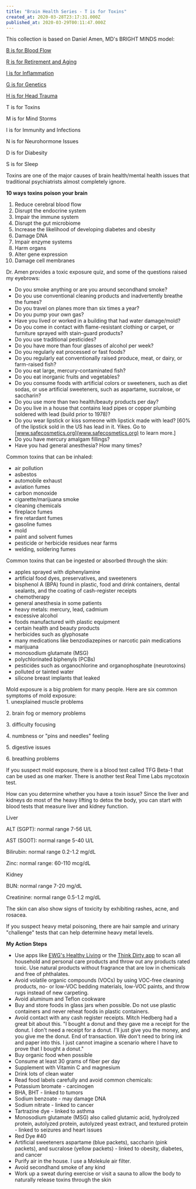 ```yaml
---
title: "Brain Health Series - T is for Toxins"
created_at: 2020-03-28T23:17:31.000Z
published_at: 2020-03-29T00:11:47.000Z
---
```

This collection is based on Daniel Amen, MD's BRIGHT MINDS model:

[B is for Blood Flow](https://cowriters.app/words/brain-health-series-b-is-for-bloodflow-378635e65aaed056a7)

[R is for Retirement and Aging](https://cowriters.app/words/brain-health-series-r-is-for-retirement-and-aging-380415e6c2d4b04106)

[I is for Inflammation](https://cowriters.app/words/brain-health-series-i-is-for-inflammation-382365e72b5143c361)

[G is for Genetics](https://cowriters.app/words/brain-health-series-g-is-for-genetics-383015e75454961bf0https://cowriters.app/words/brain-health-series-g-is-for-genetics-383015e75454961bf0)

[H is for Head Trauma](https://cowriters.app/words/brain-health-series-h-is-for-head-trauma-383305e768a5d709f1)

T is for Toxins

M is for Mind Storms

I is for Immunity and Infections

N is for Neurohormone Issues

D is for Diabesity

S is for Sleep

Toxins are one of the major causes of brain health/mental health issues that traditional psychiatrists almost completely ignore.

**10 ways toxins poison your brain**

1.  Reduce cerebral blood flow
2.  Disrupt the endocrine system
3.  Impair the immune system
4.  Disrupt the gut microbiome
5.  Increase the likelihood of developing diabetes and obesity
6.  Damage DNA
7.  Impair enzyme systems
8.  Harm organs
9.  Alter gene expression
10.  Damage cell membranes

Dr. Amen provides a toxic exposure quiz, and some of the questions raised my eyebrows:

*   Do you smoke anything or are you around secondhand smoke?
*   Do you use conventional cleaning products and inadvertently breathe the fumes?
*   Do you travel on planes more than six times a year?
*   Do you pump your own gas?
*   Have you lived or worked in a building that had water damage/mold?
*   Do you come in contact with flame-resistant clothing or carpet, or furniture sprayed with stain-guard products?
*   Do you use traditional pesticides?
*   Do you have more than four glasses of alcohol per week?
*   Do you regularly eat processed or fast foods?
*   Do you regularly eat conventionally raised produce, meat, or dairy, or farm-raised fish?
*   Do you eat large, mercury-contaminated fish?
*   Do you eat inorganic fruits and vegetables?
*   Do you consume foods with artificial colors or sweeteners, such as diet sodas, or use artificial sweeteners, such as aspartame, sucralose, or saccharin?
*   Do you use more than two health/beauty products per day?
*   Do you live in a house that contains lead pipes or copper plumbing soldered with lead (build prior to 1978)?
*   Do you wear lipstick or kiss someone with lipstick made with lead? \[60% of the lipstick sold in the US has lead in it. Yikes. Go to [www.safecosmetics.org](www.safecosmetics.org) to learn more.\]
*   Do you have mercury amalgam fillings?
*   Have you had general anesthesia? How many times?

Common toxins that can be inhaled:

*   air pollution
*   asbestos
*   automobile exhaust
*   aviation fumes
*   carbon monoxide
*   cigarette/marijuana smoke
*   cleaning chemicals
*   fireplace fumes
*   fire retardant fumes
*   gasoline fumes
*   mold
*   paint and solvent fumes
*   pesticide or herbicide residues near farms
*   welding, soldering fumes

Common toxins that can be ingested or absorbed through the skin:

*   apples sprayed with diphenylamine
*   artificial food dyes, preservatives, and sweeteners
*   bisphenol A (BPA) found in plastic, food and drink containers, dental sealants, and the coating of cash-register receipts
*   chemotherapy
*   general anesthesia in some patients
*   heavy metals: mercury, lead, cadmium
*   excessive alcohol
*   foods manufactured with plastic equipment
*   certain health and beauty products
*   herbicides such as glyphosate
*   many medications like benzodiazepines or narcotic pain medications
*   marijuana
*   monosodium glutamate (MSG)
*   polychlorinated biphenyls (PCBs)
*   pesticides such as organochlorine and organophosphate (neurotoxins)
*   polluted or tainted water
*   silicone breast implants that leaked

Mold exposure is a big problem for many people. Here are six common symptoms of mold exposure:  
1\. unexplained muscle problems

2\. brain fog or memory problems

3\. difficulty focusing

4\. numbness or "pins and needles" feeling

5\. digestive issues

6\. breathing problems 

If you suspect mold exposure, there is a blood test called TFG Beta-1 that can be used as one marker. There is another test Real Time Labs mycotoxin test.

How can you determine whether you have a toxin issue? Since the liver and kidneys do most of the heavy lifting to detox the body, you can start with blood tests that measure liver and kidney function.

Liver

ALT (SGPT): normal range 7-56 U/L

AST (SGOT): normal range 5-40 U/L

Bilirubin: normal range 0.2-1.2 mg/dL

Zinc: normal range: 60-110 mcg/dL

Kidney

BUN: normal range 7-20 mg/dL

Creatinine: normal range 0.5-1.2 mg/dL

The skin can also show signs of toxicity by exhibiting rashes, acne, and rosacea.

If you suspect heavy metal poisoning, there are hair sample and urinary "challenge" tests that can help determine heavy metal levels.

**My Action Steps**

*   Use apps like [EWG's Healthy Living](https://www.ewg.org/apps/) or the [Think Dirty app](https://www.thinkdirtyapp.com/) to scan all household and personal care products and throw out any products rated toxic. Use natural products without fragrance that are low in chemicals and free of phthalates.
*   Avoid volatile organic compounds (VOCs) by using VOC-free cleaning products, no- or low-VOC bedding materials, low-VOC paints, and throw rugs instead of new carpeting.
*   Avoid aluminum and Teflon cookware
*   Buy and store foods in glass jars when possible. Do not use plastic containers and never reheat foods in plastic containers.
*   Avoid contact with any cash register receipts. Mitch Hedberg had a great bit about this. "I bought a donut and they gave me a receipt for the donut. I don't need a receipt for a donut. I'll just give you the money, and you give me the donut. End of transaction. We don't need to bring ink and paper into this. I just cannot imagine a scenario where I have to prove that I bought a donut."
*   Buy organic food when possible
*   Consume at least 30 grams of fiber per day
*   Supplement with Vitamin C and magnesium
*   Drink lots of clean water
*   Read food labels carefully and avoid common chemicals:
*   Potassium bromate - carcinogen 
*   BHA, BHT - linked to tumors
*   Sodium benzoate - may damage DNA
*   Sodium nitrate - linked to cancer 
*   Tartrazine dye - linked to asthma
*   Monosodium glutamate (MSG) also called glutamic acid, hydrolyzed protein, autolyzed protein, autolyzed yeast extract, and textured protein - linked to seizures and heart issues
*   Red Dye #40
*   Artificial sweeteners aspartame (blue packets), saccharin (pink packets), and sucralose (yellow packets) - linked to obesity, diabetes, and cancer
*   Purify air in the house. I use a Molekule air filter.
*   Avoid secondhand smoke of any kind
*   Work up a sweat during exercise or visit a sauna to allow the body to naturally release toxins through the skin
